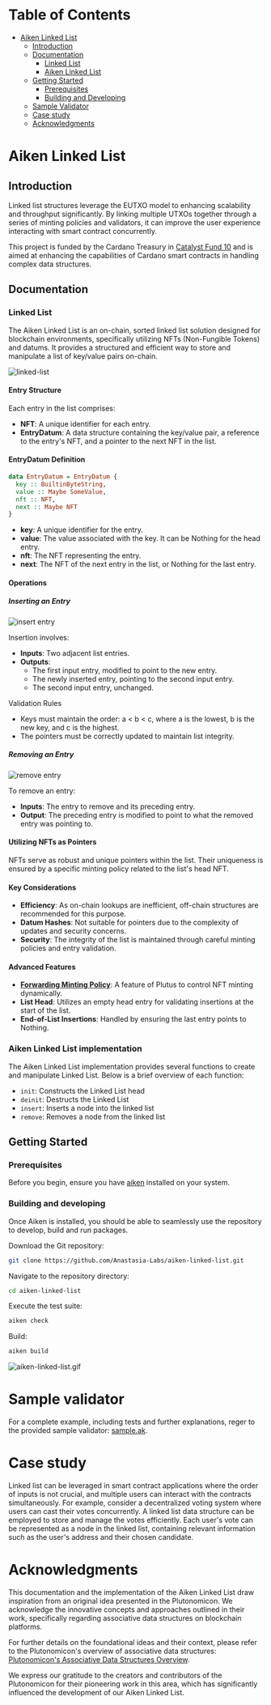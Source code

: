 <!-- markdown-toc start - Don't edit this section. Run M-x markdown-toc-refresh-toc -->

# Table of Contents

- [Aiken Linked List](#aiken-linked-list)
  - [Introduction](#introduction)
  - [Documentation](#documentation)
    - [Linked List](#linked-list)
    - [Aiken Linked List](#aiken-linked-list-implementation)
  - [Getting Started](#getting-started)
    - [Prerequisites](#prerequisites)
    - [Building and Developing](#building-and-developing)
  - [Sample Validator](#sample-validator)
  - [Case study](#case-study)
  - [Acknowledgments](#acknowledgments)

<!-- markdown-toc end -->

# Aiken Linked List

## Introduction

Linked list structures leverage the EUTXO model to enhancing scalability and throughput significantly. By linking multiple UTXOs together through a series of minting policies and validators, it can improve the user experience interacting with smart contract concurrently.

This project is funded by the Cardano Treasury in [Catalyst Fund 10](https://projectcatalyst.io/funds/10/f10-osde-open-source-dev-ecosystem/anastasia-labs-the-trifecta-of-data-structures-merkle-trees-tries-and-linked-lists-for-cutting-edge-contracts) and is aimed at enhancing the capabilities of Cardano smart contracts in handling complex data structures.

## Documentation

### Linked List

The Aiken Linked List is an on-chain, sorted linked list solution designed for blockchain environments, specifically utilizing NFTs (Non-Fungible Tokens) and datums. It provides a structured and efficient way to store and manipulate a list of key/value pairs on-chain.

![linked-list](https://static.slab.com/prod/uploads/pigzq8jp/posts/images/CrHALgKG4UBGKJxXzwB1zWdP.png)

#### Entry Structure

Each entry in the list comprises:

- **NFT**: A unique identifier for each entry.
- **EntryDatum**: A data structure containing the key/value pair, a reference to the entry's NFT, and a pointer to the next NFT in the list.

#### EntryDatum Definition

```haskell
data EntryDatum = EntryDatum {
  key :: BuiltinByteString,
  value :: Maybe SomeValue,
  nft :: NFT,
  next :: Maybe NFT
}
```

- **key**: A unique identifier for the entry.
- **value**: The value associated with the key. It can be Nothing for the head entry.
- **nft**: The NFT representing the entry.
- **next**: The NFT of the next entry in the list, or Nothing for the last entry.

#### Operations

##### Inserting an Entry

![insert entry](https://static.slab.com/prod/uploads/pigzq8jp/posts/images/5JvbsTZjWTi0YsTAhveRZfWB.png)

Insertion involves:

- **Inputs**: Two adjacent list entries.
- **Outputs**:
  - The first input entry, modified to point to the new entry.
  - The newly inserted entry, pointing to the second input entry.
  - The second input entry, unchanged.

Validation Rules

- Keys must maintain the order: a < b < c, where a is the lowest, b is the new key, and c is the highest.
- The pointers must be correctly updated to maintain list integrity.

##### Removing an Entry

![remove entry](https://static.slab.com/prod/uploads/pigzq8jp/posts/images/cPWvnR5BVwdZjpUGHTXXQtx8.png)

To remove an entry:

- **Inputs**: The entry to remove and its preceding entry.
- **Output**: The preceding entry is modified to point to what the removed entry was pointing to.

#### Utilizing NFTs as Pointers

NFTs serve as robust and unique pointers within the list. Their uniqueness is ensured by a specific minting policy related to the list's head NFT.

#### Key Considerations

- **Efficiency**: As on-chain lookups are inefficient, off-chain structures are recommended for this purpose.
- **Datum Hashes**: Not suitable for pointers due to the complexity of updates and security concerns.
- **Security**: The integrity of the list is maintained through careful minting policies and entry validation.

#### Advanced Features

- **[Forwarding Minting Policy](https://github.com/Plutonomicon/plutonomicon/blob/main/forwarding1.md)**: A feature of Plutus to control NFT minting dynamically.
- **List Head**: Utilizes an empty head entry for validating insertions at the start of the list.
- **End-of-List Insertions**: Handled by ensuring the last entry points to Nothing.

### Aiken Linked List implementation

The Aiken Linked List implementation provides several functions to create and manipulate Linked List. Below is a brief overview of each function:

- `init`: Constructs the Linked List head
- `deinit`: Destructs the Linked List
- `insert`: Inserts a node into the linked list
- `remove`: Removes a node from the linked list

## Getting Started

### Prerequisites

Before you begin, ensure you have [aiken](https://aiken-lang.org/installation-instructions) installed on your system.

### Building and developing

Once Aiken is installed, you should be able to seamlessly use the repository to
develop, build and run packages.

Download the Git repository:

```sh
git clone https://github.com/Anastasia-Labs/aiken-linked-list.git
```

Navigate to the repository directory:

```sh
cd aiken-linked-list
```

Execute the test suite:

```sh
aiken check
```

Build:

```sh
aiken build
```

![aiken-linked-list.gif](/assets/images/aiken-linked-list.gif)

# Sample validator

For a complete example, including tests and further explanations, reger to the provided sample validator: [sample.ak](validators/sample.ak).

# Case study

Linked list can be leveraged in smart contract applications where the order of inputs is not crucial, and multiple users can interact with the contracts simultaneously. For example, consider a decentralized voting system where users can cast their votes concurrently. A linked list data structure can be employed to store and manage the votes efficiently. Each user's vote can be represented as a node in the linked list, containing relevant information such as the user's address and their chosen candidate.

# Acknowledgments

This documentation and the implementation of the Aiken Linked List draw inspiration from an original idea presented in the Plutonomicon. We acknowledge the innovative concepts and approaches outlined in their work, specifically regarding associative data structures on blockchain platforms.

For further details on the foundational ideas and their context, please refer to the Plutonomicon's overview of associative data structures: [Plutonomicon's Associative Data Structures Overview](https://github.com/Plutonomicon/plutonomicon/blob/main/assoc.md#overview).

We express our gratitude to the creators and contributors of the Plutonomicon for their pioneering work in this area, which has significantly influenced the development of our Aiken Linked List.
